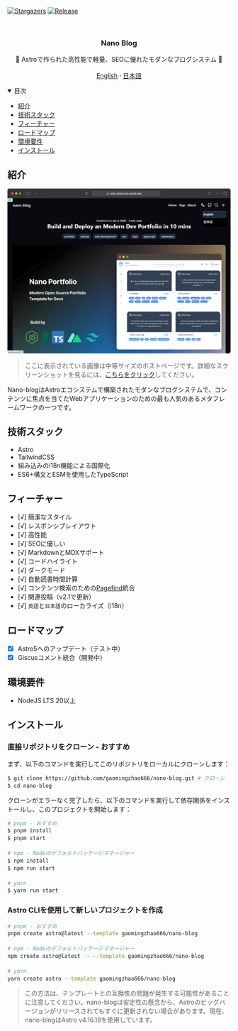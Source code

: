 [![Stargazers][stars-shield]][stars-url]
[![Release][release-shield]][release-url]

<br />
<div align="center">
  <h3 align="center">Nano Blog</h3>

  <p align="center">
    📕 Astroで作られた高性能で軽量、SEOに優れたモダンなブログシステム 📕
    <br />
    <br />
    <a href="https://github.com/gaomingzhao666/nano-blog/blob/master/README.md">English</a>
      <strong> · </strong>
    <a href="https://github.com/gaomingzhao666/nano-blog/blob/master/README-JA.md">日本語</a>
  </p>
</div>

<details open>
  <summary>目次</summary>
  <ul>
    <li><a href="#紹介">紹介</a> </li>
    <li><a href="#技術スタック">技術スタック</a></li>
    <li><a href="#フィーチャー">フィーチャー</a></li>
    <li><a href="#ロードマップ">ロードマップ</a></li>
    <li><a href="#環境要件">環境要件</a></li>
    <li><a href="#インストール">インストール</a></li>
  </ul>
</details>

## 紹介

<p align="center">
    <img src="/public/screenshot/post-dark.svg">
</p>

> ここに表示されている画像は中等サイズのポストページです。詳細なスクリーンショットを見るには、[こちらをクリック](https://github.com/gaomingzhao666/nano-blog/tree/main/public/screenshot)してください。

Nano-blogはAstroエコシステムで構築されたモダンなブログシステムで、コンテンツに焦点を当てたWebアプリケーションのための最も人気のあるメタフレームワークの一つです。

## 技術スタック

- Astro
- TailwindCSS
- 組み込みのi18n機能による国際化
- ES6+構文とESMを使用したTypeScript

## フィーチャー

- [√] 簡潔なスタイル
- [√] レスポンシブレイアウト
- [√] 高性能
- [√] SEOに優しい
- [√] MarkdownとMDXサポート
- [√] コードハイライト
- [√] ダークモード
- [√] 自動読書時間計算
- [√] コンテンツ検索のための[Pagefind](https://pagefind.app/)統合
- [√] 関連投稿（v2.1で更新）
- [√] `英語`と`日本語`のローカライズ（i18n）

## ロードマップ

- [x] Astro5へのアップデート（テスト中）
- [x] Giscusコメント統合（開発中）

## 環境要件

- NodeJS LTS 20以上

## インストール

### 直接リポジトリをクローン - おすすめ

まず、以下のコマンドを実行してこのリポジトリをローカルにクローンします：

```sh
$ git clone https://github.com/gaomingzhao666/nano-blog.git # クローン
$ cd nano-blog
```

クローンがエラーなく完了したら、以下のコマンドを実行して依存関係をインストールし、このプロジェクトを開始します：

```sh
# pnpm - おすすめ
$ pnpm install
$ pnpm start

# npm - Nodeのデフォルトパッケージマネージャー
$ npm install
$ npm run start

# yarn
$ yarn run start
```

### Astro CLIを使用して新しいプロジェクトを作成

```sh
# pnpm - おすすめ
pnpm create astro@latest --template gaomingzhao666/nano-blog

# npm - Nodeのデフォルトパッケージマネージャー
npm create astro@latest -- --template gaomingzhao666/nano-blog

# yarn
yarn create astro --template gaomingzhao666/nano-blog
```

> この方法は、テンプレートとの互換性の問題が発生する可能性があることに注意してください。nano-blogは安定性の懸念から、Astroのビッグバージョンがリリースされてもすぐに更新されない場合があります。現在、nano-blogはAstro v4.16.18を使用しています。

[stars-shield]: https://img.shields.io/github/stars/gaomingzhao666/nano-blog?style=for-the-badge
[stars-url]: https://github.com/gaomingzhao666/nano-blog/stargazers
[release-shield]: https://img.shields.io/github/v/release/gaomingzhao666/nano-blog?style=for-the-badge
[release-url]: https://github.com/gaomingzhao666/nano-blog/releases
